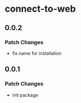 # connect-to-web

## 0.0.2

### Patch Changes

- fix name for installation

## 0.0.1

### Patch Changes

- init package
